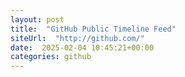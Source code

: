 ```yaml
---
layout: post
title:  "GitHub Public Timeline Feed"
siteUrl:  "http://github.com/"
date:  2025-02-04 10:45:21+00:00
categories: github
---
```

